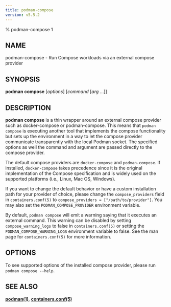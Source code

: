 ```yaml
---
title: podman-compose
version: v5.5.2
---
```


% podman-compose 1

## NAME
podman\-compose - Run Compose workloads via an external compose provider

## SYNOPSIS
**podman compose** [*options*] [*command* [*arg* ...]]

## DESCRIPTION
**podman compose** is a thin wrapper around an external compose provider such as docker-compose or podman-compose.  This means that `podman compose` is executing another tool that implements the compose functionality but sets up the environment in a way to let the compose provider communicate transparently with the local Podman socket.  The specified options as well the command and argument are passed directly to the compose provider.

The default compose providers are `docker-compose` and `podman-compose`.  If installed, `docker-compose` takes precedence since it is the original implementation of the Compose specification and is widely used on the supported platforms (i.e., Linux, Mac OS, Windows).

If you want to change the default behavior or have a custom installation path for your provider of choice, please change the `compose_providers` field in `containers.conf(5)` to `compose_providers = ["/path/to/provider"]`. You may also set the `PODMAN_COMPOSE_PROVIDER` environment variable.

By default, `podman compose` will emit a warning saying that it executes an external command. This warning can be disabled by setting `compose_warning_logs` to false in `containers.conf(5)` or setting the `PODMAN_COMPOSE_WARNING_LOGS` environment variable to false. See the man page for `containers.conf(5)` for more information.

## OPTIONS

To see supported options of the installed compose provider, please run `podman compose --help`.

## SEE ALSO
**[podman(1)](podman.1.md)**, **[containers.conf(5)](https://github.com/containers/common/blob/main/docs/containers.conf.5.md)**
